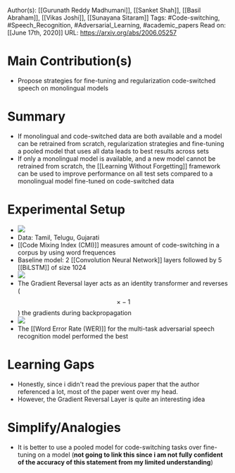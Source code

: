 Author(s): [[Gurunath Reddy Madhumani]], [[Sanket Shah]], [[Basil Abraham]], [[Vikas Joshi]], [[Sunayana Sitaram]]
Tags: #Code-switching, #Speech_Recognition, #Adversarial_Learning, #academic_papers
Read on: [[June 17th, 2020]]
URL: https://arxiv.org/abs/2006.05257
# Main Contribution(s)
- Propose strategies for fine-tuning and regularization code-switched speech on monolingual models
# Summary
- If monolingual and code-switched data are both available and a model can be retrained from scratch, regularization strategies and fine-tuning a pooled model that uses all data leads to best results across sets
- If only a monolingual model is available, and a new model cannot be retrained from scratch, the [[Learning Without Forgetting]] framework can be used to improve performance on all test sets compared to a monolingual model fine-tuned on code-switched data
#  Experimental Setup
- ![](https://firebasestorage.googleapis.com/v0/b/firescript-577a2.appspot.com/o/imgs%2Fapp%2FPaperReadings%2FOMmxV3b96f.png?alt=media&token=e70e0cf9-a192-4c5a-9d4e-c77016f772e6)
- Data: Tamil, Telugu, Gujarati
- [[Code Mixing Index (CMI)]] measures amount of code-switching in a corpus by using word frequences
- Baseline model: 2 [[Convolution Neural Network]] layers followed by 5 [[BiLSTM]] of size 1024
- ![](https://firebasestorage.googleapis.com/v0/b/firescript-577a2.appspot.com/o/imgs%2Fapp%2FPaperReadings%2FygWFLkwGwA.png?alt=media&token=5a003fda-7619-4aaf-b171-3a9c1d78a341)
- The Gradient Reversal layer acts as an identity transformer and reverses ($$ \times -1$$) the gradients during backpropagation
- ![](https://firebasestorage.googleapis.com/v0/b/firescript-577a2.appspot.com/o/imgs%2Fapp%2FPaperReadings%2F_O6s-313uX.png?alt=media&token=8b948404-7758-4a87-9ea4-02cee633896f)
- The [[Word Error Rate (WER)]] for the multi-task adversarial speech recognition model performed the best
# Learning Gaps
- Honestly, since i didn't read the previous paper that the author referenced a lot, most of the paper went over my head.
- However, the Gradient Reversal Layer is quite an interesting idea 
# Simplify/Analogies
- It is better to use a pooled model for code-switching tasks over fine-tuning on a model (**not going to link this since i am not fully confident of the accuracy of this statement from my limited understanding**)
